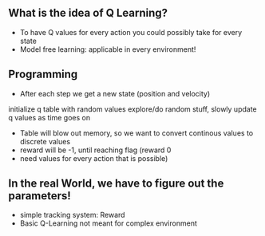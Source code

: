 ## What is the idea of Q Learning?

- To have Q values for every action you could possibly take for every state
- Model free learning: applicable in every environment!

## Programming
- After each step we get a new state (position and velocity)

initialize q table with random values
explore/do random stuff, slowly update q values as time goes on
- Table will blow out memory, so we want to convert continous values to discrete values
- reward will be -1, until reaching flag (reward 0
- need values for every action that is possible)

## In the real World, we have to figure out the parameters!
- simple tracking system: Reward
- Basic Q-Learning not meant for complex environment